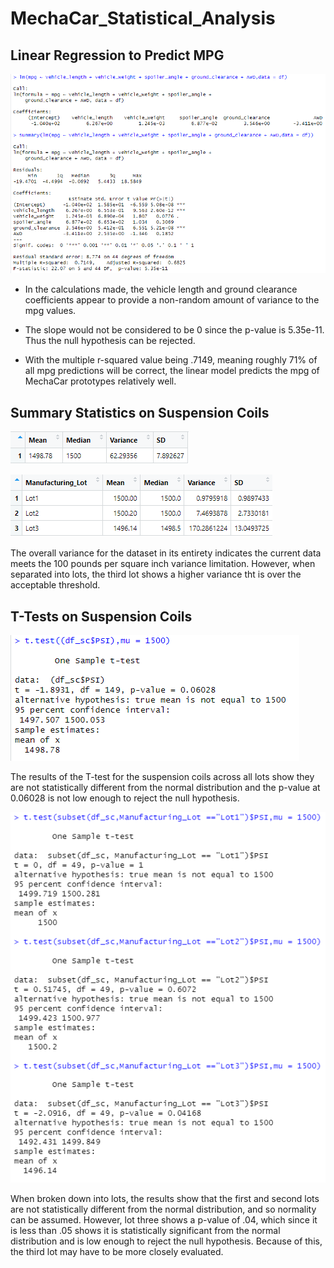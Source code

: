 # MechaCar_Statistical_Analysis

## Linear Regression to Predict MPG

![linear_regression](images/dev_1.png)

- In the calculations made, the vehicle length and ground clearance coefficients appear to provide a non-random amount of variance to the mpg values.

- The slope would not be considered to be 0 since the p-value is 5.35e-11. Thus the null hypothesis can be rejected.

- With the multiple r-squared value being .7149, meaning roughly 71% of all mpg predictions will be correct, the linear model predicts the mpg of MechaCar prototypes relatively well.


## Summary Statistics on Suspension Coils

![total_summary](images/total_summary.png)

![lot_summary](images/lot_summary.png)

The overall variance for the dataset in its entirety indicates the current data meets the 100 pounds per square inch variance limitation. However, when separated into lots, the third lot shows a higher variance tht is over the acceptable threshold.


## T-Tests on Suspension Coils
![ttest_all_lots](images/ttest_sc.png)

The results of the T-test for the suspension coils across all lots show they are not statistically different from the normal distribution and the p-value at 0.06028 is not low enough to reject the null hypothesis.

![ttest_ind_lots](images/ttest_lots.png)

When broken down into lots, the results show that the first and second lots are not statistically different from the normal distribution, and so normality can be assumed. However, lot three shows a p-value of .04, which since it is less than .05 shows it is statistically significant from the normal distribution and is low enough to reject the null hypothesis. Because of this, the third lot may have to be more closely evaluated.

